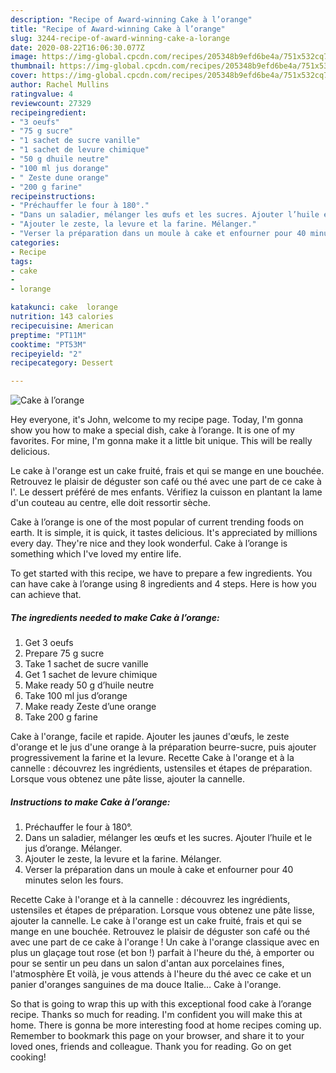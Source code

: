 ```yaml
---
description: "Recipe of Award-winning Cake à l’orange"
title: "Recipe of Award-winning Cake à l’orange"
slug: 3244-recipe-of-award-winning-cake-a-lorange
date: 2020-08-22T16:06:30.077Z
image: https://img-global.cpcdn.com/recipes/205348b9efd6be4a/751x532cq70/cake-a-lorange-photo-principale-de-la-recette.jpg
thumbnail: https://img-global.cpcdn.com/recipes/205348b9efd6be4a/751x532cq70/cake-a-lorange-photo-principale-de-la-recette.jpg
cover: https://img-global.cpcdn.com/recipes/205348b9efd6be4a/751x532cq70/cake-a-lorange-photo-principale-de-la-recette.jpg
author: Rachel Mullins
ratingvalue: 4
reviewcount: 27329
recipeingredient:
- "3 oeufs"
- "75 g sucre"
- "1 sachet de sucre vanille"
- "1 sachet de levure chimique"
- "50 g dhuile neutre"
- "100 ml jus dorange"
- " Zeste dune orange"
- "200 g farine"
recipeinstructions:
- "Préchauffer le four à 180°."
- "Dans un saladier, mélanger les œufs et les sucres. Ajouter l’huile et le jus d’orange. Mélanger."
- "Ajouter le zeste, la levure et la farine. Mélanger."
- "Verser la préparation dans un moule à cake et enfourner pour 40 minutes selon les fours."
categories:
- Recipe
tags:
- cake
- 
- lorange

katakunci: cake  lorange 
nutrition: 143 calories
recipecuisine: American
preptime: "PT11M"
cooktime: "PT53M"
recipeyield: "2"
recipecategory: Dessert

---
```



![Cake à l’orange](https://img-global.cpcdn.com/recipes/205348b9efd6be4a/751x532cq70/cake-a-lorange-photo-principale-de-la-recette.jpg)

Hey everyone, it's John, welcome to my recipe page. Today, I'm gonna show you how to make a special dish, cake à l’orange. It is one of my favorites. For mine, I'm gonna make it a little bit unique. This will be really delicious.

Le cake à l&#39;orange est un cake fruité, frais et qui se mange en une bouchée. Retrouvez le plaisir de déguster son café ou thé avec une part de ce cake à l&#39;. Le dessert préféré de mes enfants. Vérifiez la cuisson en plantant la lame d&#39;un couteau au centre, elle doit ressortir sèche.

Cake à l’orange is one of the most popular of current trending foods on earth. It is simple, it is quick, it tastes delicious. It's appreciated by millions every day. They're nice and they look wonderful. Cake à l’orange is something which I've loved my entire life.


To get started with this recipe, we have to prepare a few ingredients. You can have cake à l’orange using 8 ingredients and 4 steps. Here is how you can achieve that.

<!--inarticleads1-->

##### The ingredients needed to make Cake à l’orange:

1. Get 3 oeufs
1. Prepare 75 g sucre
1. Take 1 sachet de sucre vanille
1. Get 1 sachet de levure chimique
1. Make ready 50 g d’huile neutre
1. Take 100 ml jus d’orange
1. Make ready  Zeste d’une orange
1. Take 200 g farine


Cake à l&#39;orange, facile et rapide. Ajouter les jaunes d&#39;œufs, le zeste d&#39;orange et le jus d&#39;une orange à la préparation beurre-sucre, puis ajouter progressivement la farine et la levure. Recette Cake à l&#39;orange et à la cannelle : découvrez les ingrédients, ustensiles et étapes de préparation. Lorsque vous obtenez une pâte lisse, ajouter la cannelle. 

<!--inarticleads2-->

##### Instructions to make Cake à l’orange:

1. Préchauffer le four à 180°.
1. Dans un saladier, mélanger les œufs et les sucres. Ajouter l’huile et le jus d’orange. Mélanger.
1. Ajouter le zeste, la levure et la farine. Mélanger.
1. Verser la préparation dans un moule à cake et enfourner pour 40 minutes selon les fours.


Recette Cake à l&#39;orange et à la cannelle : découvrez les ingrédients, ustensiles et étapes de préparation. Lorsque vous obtenez une pâte lisse, ajouter la cannelle. Le cake à l&#39;orange est un cake fruité, frais et qui se mange en une bouchée. Retrouvez le plaisir de déguster son café ou thé avec une part de ce cake à l&#39;orange ! Un cake à l&#39;orange classique avec en plus un glaçage tout rose (et bon !) parfait à l&#39;heure du thé, à emporter ou pour se sentir un peu dans un salon d&#39;antan aux porcelaines fines, l&#39;atmosphère Et voilà, je vous attends à l&#39;heure du thé avec ce cake et un panier d&#39;oranges sanguines de ma douce Italie… Cake à l&#39;orange. 

So that is going to wrap this up with this exceptional food cake à l’orange recipe. Thanks so much for reading. I'm confident you will make this at home. There is gonna be more interesting food at home recipes coming up. Remember to bookmark this page on your browser, and share it to your loved ones, friends and colleague. Thank you for reading. Go on get cooking!
